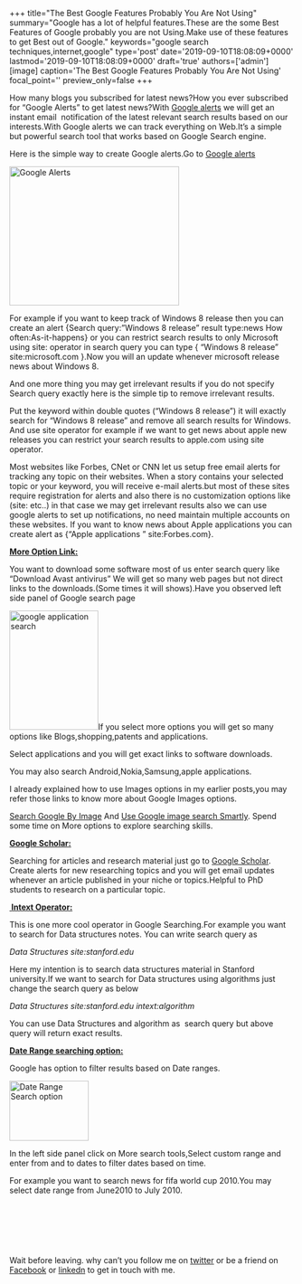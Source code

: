 +++
title="The Best Google Features Probably You Are Not Using"
summary="Google has a lot of helpful features.These are the some Best Features of Google probably you are not Using.Make use of these features to get Best out of Google."
keywords="google search techniques,internet,google"
type='post'
date='2019-09-10T18:08:09+0000'
lastmod='2019-09-10T18:08:09+0000'
draft='true'
authors=['admin']
[image]
caption='The Best Google Features Probably You Are Not Using'
focal_point=''
preview_only=false
+++








How many blogs you subscribed for latest news?How you ever subscribed for “Google Alerts” to get latest news?With <a title="Google alerts" href="http://www.google.com/alerts" target="_blank">Google alerts</a> we will get an instant email &nbsp;notification of the latest relevant search results based on our interests.With Google alerts we can track everything on Web.It’s a simple but powerful search tool that works based on Google Search engine.

Here is the simple way to create Google alerts.Go to <a href="http://www.google.com/alerts" target="_blank">Google alerts</a>

<a href="https://arun-arungudellicom.netdna-ssl.com/wp-content/uploads/2012/10/Google-Alerts.png"><img class="alignleft size-medium wp-image-316" title="Google Alerts" alt="Google Alerts" src="https://arun-arungudellicom.netdna-ssl.com/wp-content/uploads/2012/10/Google-Alerts-300x246.png" width="300" height="246" srcset="https://arun-arungudellicom.netdna-ssl.com/wp-content/uploads/2012/10/Google-Alerts-300x246.png 300w, https://arun-arungudellicom.netdna-ssl.com/wp-content/uploads/2012/10/Google-Alerts.png 402w" sizes="(max-width: 300px) 100vw, 300px"></a>

For example if you want to keep track of Windows 8 release then you can create an alert {Search query:”Windows 8 release” result type:news How often:As-it-happens} or you can restrict search results to only Microsoft using site: operator in search query you can type { “Windows 8 release” site:microsoft.com }.Now you will an update whenever microsoft release news about Windows 8.

And one more thing you may get irrelevant results if you do not specify Search query exactly here is the simple tip to remove irrelevant results.

Put the keyword within double quotes (“Windows 8 release”) it will exactly search for “Windows 8 release” and remove all search results for Windows. And use site operator for example if we want to get news about apple new releases you can restrict your search results to apple.com using site operator.

Most websites like Forbes, CNet or CNN let us setup free email alerts for tracking any topic on their websites. When a story contains your selected topic or your keyword, you will receive e-mail alerts.but most of these sites require registration for alerts and also there is no customization options like (site: etc..) in that case we may get&nbsp;irrelevant results also we can use google alerts to set up&nbsp;notifications, no need maintain multiple accounts on these websites. If you want to know news about Apple applications you can create alert as {“Apple applications ” site:Forbes.com}.

<span style="text-decoration: underline;"><strong>More Option Link:</strong></span>

You want to download some software most of us enter search query like “Download Avast antivirus” We will get so many web pages but not direct links to the downloads.(Some times it will shows).Have you observed left side panel of Google search page

<a href="https://arun-arungudellicom.netdna-ssl.com/wp-content/uploads/2012/10/google-application-search.png"><img class="alignleft size-full wp-image-318" title="google application search" alt="google application search" src="https://arun-arungudellicom.netdna-ssl.com/wp-content/uploads/2012/10/google-application-search.png" width="157" height="211"></a>If you select more options you will get so many options like Blogs,shopping,patents and applications.

Select applications and you will get exact links to software downloads.

You may also search Android,Nokia,Samsung,apple applications.

I already explained how to use Images options in my earlier posts,you may refer those links to know more about Google Images options.

<a href="https://www.arungudelli.com/2012/09/search-google-by-image.html" target="_blank">Search Google By Image</a>&nbsp;And <a href="https://www.arungudelli.com/2012/10/find-whatever-you-want-with-google-image-search.html" target="_blank">Use Google image search Smartly</a>. Spend some time on More options to explore searching skills.

<span style="text-decoration: underline;"><strong>Google Scholar:</strong></span>

Searching for articles and research material just go to <a href="http://scholar.google.com/schhp?hl=en" target="_blank">Google Scholar</a>. Create alerts for new researching topics and you will get email updates whenever an article published in your niche or topics.Helpful to PhD students to research on a particular topic.

<span style="text-decoration: underline;"><strong>&nbsp;Intext Operator:</strong></span>

This is one more cool operator in Google Searching.For example you want to search for&nbsp;Data structures&nbsp;notes. You can write search query as

<em>Data Structures site:stanford.edu</em>

Here my intention is to search data structures&nbsp;material in Stanford university.If we want to search for Data structures using algorithms just change the search&nbsp;query&nbsp;as below

<em>Data Structures site:stanford.edu intext:algorithm</em>

You can use Data Structures and&nbsp;algorithm&nbsp;as &nbsp;search query but above query will return exact results.

<span style="text-decoration: underline;"><strong>Date Range searching option:</strong></span>

Google has option to filter results based on Date ranges.

<a href="https://arun-arungudellicom.netdna-ssl.com/wp-content/uploads/2012/10/Date-Range-Search-option.png"><img class="alignleft size-full wp-image-323" title="Date Range Search option" alt="Date Range Search option" src="https://arun-arungudellicom.netdna-ssl.com/wp-content/uploads/2012/10/Date-Range-Search-option.png" width="140" height="106"></a>

In the left side panel click on More search tools,Select custom range and enter from and to dates to filter dates based on time.

For example you want to search news for fifa world cup 2010.You may select date range from June2010 to July 2010.

&nbsp;

&nbsp;

&nbsp;

Wait before leaving.
why can’t you follow me on <a href="https://twitter.com/arungudelli" target="_blank" rel="noopener">twitter</a> or be a friend on <a href="https://www.facebook.com/gudelliArun" target="_blank" rel="noopener">Facebook</a> or  <a href="https://www.linkedin.com/in/arungudelli/" target="_blank" rel="noopener">linkedn</a> to get in touch with me.










